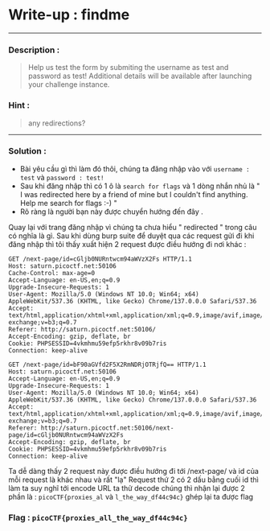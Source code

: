 # Write-up : findme
--- 
### Description :
> Help us test the form by submiting the username as test and password as test!
> Additional details will be available after launching your challenge instance.
### Hint :
> any redirections?
--- 
### Solution :
- Bài yêu cầu gì thì làm đó thôi, chúng ta đăng nhập vào với `` username : test `` và `` password : test! ``
- Sau khi đăng nhập thì có 1 ô là `` search for flags `` và 1 dòng nhắn nhủ là " I was redirected here by a friend of mine but I couldn't find anything. Help me search for flags :-) "
- Rõ ràng là người bạn này được chuyển hướng đến đây .

Quay lại với trang đăng nhập vì chúng ta chưa hiểu " redirected " trong câu có nghĩa là gì.
Sau khi dùng burp suite để duyệt qua các request gửi đi khi đăng nhập thì tôi thấy xuất hiện 2 request được điều hướng đi nơi khác :
```http
GET /next-page/id=cGljb0NURntwcm94aWVzX2Fs HTTP/1.1
Host: saturn.picoctf.net:50106
Cache-Control: max-age=0
Accept-Language: en-US,en;q=0.9
Upgrade-Insecure-Requests: 1
User-Agent: Mozilla/5.0 (Windows NT 10.0; Win64; x64) AppleWebKit/537.36 (KHTML, like Gecko) Chrome/137.0.0.0 Safari/537.36
Accept: text/html,application/xhtml+xml,application/xml;q=0.9,image/avif,image/webp,image/apng,*/*;q=0.8,application/signed-exchange;v=b3;q=0.7
Referer: http://saturn.picoctf.net:50106/
Accept-Encoding: gzip, deflate, br
Cookie: PHPSESSID=4vkmhmu59efp5rkhr8v09b7ris
Connection: keep-alive
```

```http
GET /next-page/id=bF90aGVfd2F5X2RmNDRjOTRjfQ== HTTP/1.1
Host: saturn.picoctf.net:50106
Accept-Language: en-US,en;q=0.9
Upgrade-Insecure-Requests: 1
User-Agent: Mozilla/5.0 (Windows NT 10.0; Win64; x64) AppleWebKit/537.36 (KHTML, like Gecko) Chrome/137.0.0.0 Safari/537.36
Accept: text/html,application/xhtml+xml,application/xml;q=0.9,image/avif,image/webp,image/apng,*/*;q=0.8,application/signed-exchange;v=b3;q=0.7
Referer: http://saturn.picoctf.net:50106/next-page/id=cGljb0NURntwcm94aWVzX2Fs
Accept-Encoding: gzip, deflate, br
Cookie: PHPSESSID=4vkmhmu59efp5rkhr8v09b7ris
Connection: keep-alive
```

Ta dễ dàng thấy 2 request này được điều hướng đi tới /next-page/ và id của mỗi request là khác nhau và rất "lạ"
Request thứ 2 có 2 dấu bằng cuối id thì làm ta suy nghĩ tới encode URL ta thử decode chúng thì nhận lại được 2 phần là :
`` picoCTF{proxies_al `` và `` l_the_way_df44c94c} `` ghép lại ta được flag
### Flag : `` picoCTF{proxies_all_the_way_df44c94c} `` 
